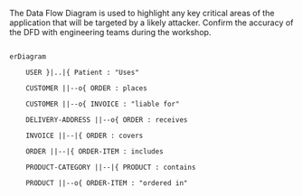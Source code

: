 The Data Flow Diagram is used to highlight any key critical areas of the application that will be targeted by a likely attacker. Confirm the accuracy of the DFD with engineering teams during the workshop.

```mermaid

erDiagram

    USER }|..|{ Patient : "Uses"

    CUSTOMER ||--o{ ORDER : places

    CUSTOMER ||--o{ INVOICE : "liable for"

    DELIVERY-ADDRESS ||--o{ ORDER : receives

    INVOICE ||--|{ ORDER : covers

    ORDER ||--|{ ORDER-ITEM : includes

    PRODUCT-CATEGORY ||--|{ PRODUCT : contains

    PRODUCT ||--o{ ORDER-ITEM : "ordered in"